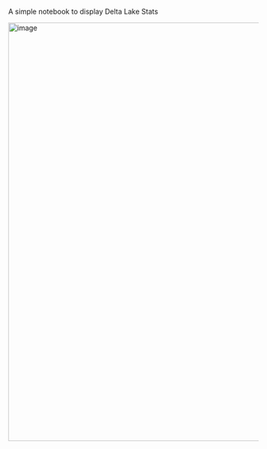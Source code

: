 A simple notebook to display Delta Lake Stats

<img width="841" alt="image" src="https://github.com/djouallah/lakehouse_stats/assets/12554469/e167e621-a371-4a4f-8416-6907f45854de">

